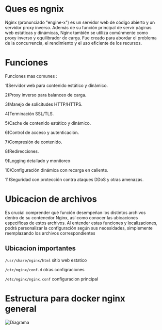 # Ques es ngnix

Nginx (pronunciado "engine-x") es un servidor web de código abierto y un servidor proxy inverso. Además de su función principal de servir páginas web estáticas y dinámicas, Nginx también se utiliza comúnmente como proxy inverso y equilibrador de carga. Fue creado para abordar el problema de la concurrencia, el rendimiento y el uso eficiente de los recursos.

# Funciones

Funciones mas comunes :

1)Servidor web para contenido estático y dinámico.

2)Proxy inverso para balanceo de carga.

3)Manejo de solicitudes HTTP/HTTPS.

4)Terminación SSL/TLS.

5)Cache de contenido estático y dinámico.

6)Control de acceso y autenticación.

7)Compresión de contenido.

8)Redirecciones.

9)Logging detallado y monitoreo

10)Configuración dinámica con recarga en caliente.

11)Seguridad con protección contra ataques DDoS y otras amenazas.


# Ubicacion de archivos

Es crucial comprender qué función desempeñan los distintos archivos dentro de su contenedor Nginx, así como conocer las ubicaciones específicas de estos archivos. Al entender estas funciones y localizaciones, podrá personalizar la configuración según sus necesidades, simplemente reemplazando los archivos correspondientes

## Ubicacion importantes

`/usr/share/nginx/html` sitio web estatico

`/etc/nginx/conf.d` otras configraciones

`/etc/nginx/nginx.conf` configuracion principal

# Estructura para docker nginx  general

![Diagrama]()












